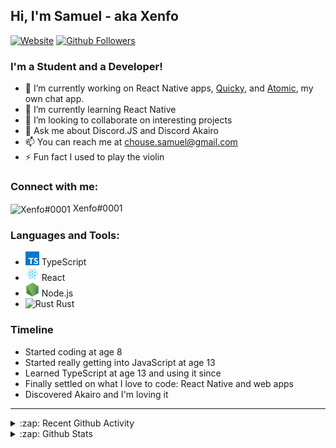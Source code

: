 ## Hi, I'm Samuel - aka Xenfo

[![Website](https://img.shields.io/website?label=xenfo.dev&style=for-the-badge&url=https%3A%2F%2Fxenfo.dev)](https://xenfo.dev)
[![Github Followers](https://img.shields.io/github/followers/Xenfo?logo=github&style=for-the-badge)](https://github.com/Xenfo)

### I'm a Student and a Developer!
- 🔭 I’m currently working on React Native apps, [Quicky](https://github.com/quicky-gg), and [Atomic](https://github.com/Xenfo/Atomic), my own chat app.
- 🌱 I’m currently learning React Native
- 👯 I’m looking to collaborate on interesting projects
- 💬 Ask me about Discord.JS and Discord Akairo
- 📫 You can reach me at [chouse.samuel@gmail.com](mailto:chouse.samuel@gmail.com)
- ⚡ Fun fact I used to play the violin

### Connect with me:
<img align="center" alt="Xenfo#0001" width="22px" src="https://discord.com/assets/9f6f9cd156ce35e2d94c0e62e3eff462.png" /> Xenfo#0001

### Languages and Tools:
- <img alt="TypeScript" width="22px" src="https://raw.githubusercontent.com/github/explore/80688e429a7d4ef2fca1e82350fe8e3517d3494d/topics/typescript/typescript.png" /> TypeScript
- <img alt="TypeScript" width="22px" src="https://raw.githubusercontent.com/github/explore/80688e429a7d4ef2fca1e82350fe8e3517d3494d/topics/react/react.png" /> React
- <img alt="Node.js" width="22px" src="https://raw.githubusercontent.com/github/explore/80688e429a7d4ef2fca1e82350fe8e3517d3494d/topics/nodejs/nodejs.png" /> Node.js
- <img alt="Rust" width="22px" src="https://1.bp.blogspot.com/-Qxtg8B8EEy8/XgBm0Bp1y4I/AAAAAAAAPD0/LdIgBrYPAMQ8VpGV4EBz6Kq9uBgoo1NmQCLcBGAsYHQ/s1600/rust-logo.png" /> Rust

### Timeline
- Started coding at age 8
- Started really getting into JavaScript at age 13
- Learned TypeScript at age 13 and using it since
- Finally settled on what I love to code: React Native and web apps
- Discovered Akairo and I'm loving it

---

<details>
  <summary>:zap: Recent Github Activity</summary>
  
<!--START_SECTION:activity-->
1. ❗️ Closed issue [#2](https://github.com/Lavaclient/plugins/issues/2) in [Lavaclient/plugins](https://github.com/Lavaclient/plugins)
2. 🗣 Commented on [#2](https://github.com/Lavaclient/plugins/issues/2) in [Lavaclient/plugins](https://github.com/Lavaclient/plugins)
3. 🗣 Commented on [#2](https://github.com/Lavaclient/plugins/issues/2) in [Lavaclient/plugins](https://github.com/Lavaclient/plugins)
4. ❗️ Opened issue [#2](https://github.com/Lavaclient/plugins/issues/2) in [Lavaclient/plugins](https://github.com/Lavaclient/plugins)
5. 🎉 Merged PR [#97](https://github.com/Xenfo/atomic/pull/97) in [Xenfo/atomic](https://github.com/Xenfo/atomic)
<!--END_SECTION:activity-->
</details>

<details>
  <summary>:zap: Github Stats</summary>

  <img align="center" alt="Xenfo's Github Stats" src="https://github-readme-stats.xenfo.vercel.app/api?username=Xenfo&show_icons=true&count_private=true&hide_border=true&bg_color=0d1117&text_color=ffffff" />
  <img align="center" alt="Xenfo's Top Languages" src="https://github-readme-stats.xenfo.vercel.app/api/top-langs/?username=Xenfo&layout=compact&hide_border=true&bg_color=0d1117&text_color=ffffff" />
</details>

[discord]: https://www.discord.gg/hWCzNmd
